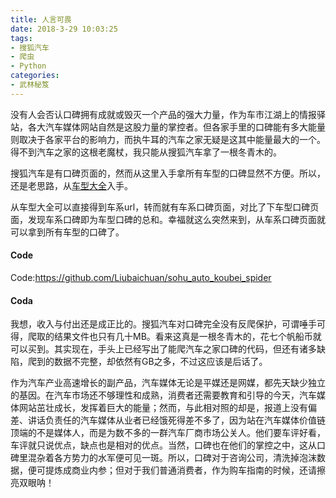 ```yaml
---
title: 人言可畏
date: 2018-3-29 10:03:25
tags:
- 搜狐汽车
- 爬虫
- Python
categories:
- 武林秘笈
---
```


没有人会否认口碑拥有成就或毁灭一个产品的强大力量，作为车市江湖上的情报驿站，各大汽车媒体网站自然是这股力量的掌控者。但各家手里的口碑能有多大能量则取决于各家平台的影响力，而执牛耳的汽车之家无疑是这其中能量最大的一个。得不到汽车之家的这根老魔杖，我只能从搜狐汽车拿了一根冬青木的。

搜狐汽车是有口碑页面的，然而从这里入手拿所有车型的口碑显然不方便。所以，还是老思路，从[车型大全](https://db.auto.sohu.com/home/)入手。

从车型大全可以直接得到车系url，转而就有车系口碑页面，对比了下车型口碑页面，发现车系口碑即为车型口碑的总和。幸福就这么突然来到，从车系口碑页面就可以拿到所有车型的口碑了。

<!--more -->

#### Code

Code:https://github.com/Liubaichuan/sohu_auto_koubei_spider

#### Coda

我想，收入与付出还是成正比的。搜狐汽车对口碑完全没有反爬保护，可谓唾手可得，爬取的结果文件也只有几十MB。看来这真是一根冬青木的，花七个帆船币就可以买到。其实现在，手头上已经写出了能爬汽车之家口碑的代码，但还有诸多缺陷，爬到的数据不完整，却依然有GB之多，不过这应该是后话了。

作为汽车产业高速增长的副产品，汽车媒体无论是平媒还是网媒，都先天缺少独立的基因。在汽车市场还不够理性和成熟，消费者还需要教育和引导的今天，汽车媒体网站茁壮成长，发挥着巨大的能量；然而，与此相对照的却是，报道上没有偏差、讲话负责任的汽车媒体从业者已经饿死得差不多了，因为站在汽车媒体价值链顶端的不是媒体人，而是为数不多的一群汽车厂商市场公关人。他们要车评好看，车评就只说优点，缺点也是相对的优点。当然，口碑也在他们的掌控之中，这从口碑里混杂着各方势力的水军便可见一斑。所以，口碑对于咨询公司，清洗掉泡沫数据，便可提炼成商业内参；但对于我们普通消费者，作为购车指南的时候，还请擦亮双眼呐！